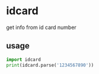 idcard
======

get info from id card number

usage
------

```python
import idcard
print(idcard.parse('1234567890'))
```
